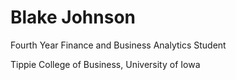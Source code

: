 # Blake Johnson
<p> Fourth Year Finance and Business Analytics Student </p>
<p> Tippie College of Business, University of Iowa </p>

